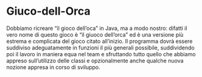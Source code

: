# Giuco-dell-Orca
Dobbiamo ricreare “il gioco dell’oca” in Java, ma a modo nostro: difatti il vero nome di questo gioco è “il giuoco dell’orca” ed è una versione più estrema e complicata del gioco citato all’inizio. Il programma dovrà essere suddiviso adeguatamente in funzioni il più generali possibile, suddividendo poi il lavoro in maniera equa nel team e sfruttando tutto quello che abbiamo appreso sull’utilizzo delle classi e opzionalmente anche qualche nuova nozione appresa in corso di sviluppo.
